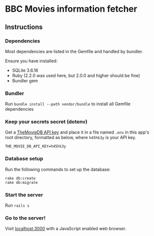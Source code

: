 BBC Movies information fetcher
==============================

Instructions
------------

### Dependencies

Most dependencies are listed in the Gemfile and handled by bundler.

Ensure you have installed:

* SQLite 3.6.16
* Ruby (2.2.0 was used here, but 2.0.0 and higher should be fine)
* Bundler gem

### Bundler

  Run `bundle install --path vendor/bundle` to install all Gemfile dependencies

### Keep your secrets secret (dotenv)

Get a [TheMovieDB API key][2] and place it in a file named `.env` in this app's root directory, formatted as below, where `h45hk3y` is your API key.

    THE_MOVIE_DB_API_KEY=h45hk3y

### Database setup

Run the following commands to set up the database:

    rake db:create
    rake db:migrate

### Start the server

  Run `rails s`

### Go to the server!

Visit [localhost:3000][3] with a JavaScript enabled web browser.

[1]: http://www.bbc.co.uk/tv/programmes/formats/films/player/episodes.json (BBC movies JSON response)
[2]: http:://www.themoviedb.org/ (Movie DB)
[3]: http://localhost:3000/ (Your machine, port 3000)
